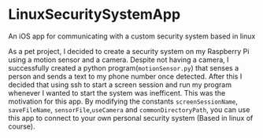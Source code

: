 # LinuxSecuritySystemApp
An iOS app for communicating with a custom security system based in linux

As a pet project, I decided to create a security system on my Raspberry Pi using a motion sensor and a camera.
Despite not having a camera, I successfully created a python program(`motionSensor.py`) that senses a person
and sends a text to my phone number once detected. After this I decided that using ssh to start a screen session and run my program whenever I wanted to start the system was inefficent. This was the motivation for this app.
By modifying the constants `screenSessionName`, `saveFileName`, `sensorFile`,`useCamera` and `commonDirectoryPath`, you can use this app to connect to your own personal security system (Based in linux of course).

